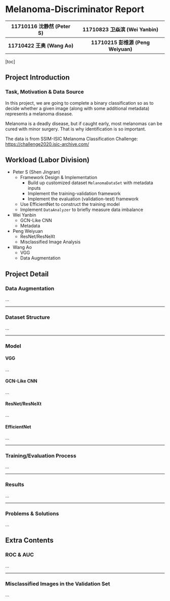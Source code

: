 # Melanoma-Discriminator Report

| **11710116 沈静然 (Peter S)** |  **11710823 卫焱滨 (Wei Yanbin)**  |
| :---------------------------: | :--------------------------------: |
| **11710422   王奥 (Wang Ao)** | **11710215 彭维源 (Peng Weiyuan)** |

[toc]

## Project Introduction

### Task, Motivation & Data Source

In this project, we are going to complete a binary classification so as to decide whether a given image (along with some additional metadata) represents a melanoma disease.

Melanoma is a deadly disease, but if caught early, most melanomas can be cured with minor surgery. That is why identification is so important.

The data is from SSIM-ISIC Melanoma Classification Challenge: https://challenge2020.isic-archive.com/



## Workload (Labor Division)

-   Peter S (Shen Jingran)
    -   Framework Design & Implementation
        -   Build up customized dataset `MelanomaDataSet` with metadata inputs
        -   Implement the training-validation framework
        -   Implement the evaluation (validation-test) framework
    -   Use EfficientNet to construct the training model
    -   Implement `DataAnalyzer` to briefly measure data imbalance
-   Wei Yanbin
    -   GCN-Like CNN
    -   Metadata
-   Peng Weiyuan
    -   ResNet/ResNeXt
    -   Misclassified Image Analysis
-   Wang Ao
    -   VGG
    -   Data Augmentation



## Project Detail

### Data Augmentation

…

---

### Dataset Structure

…

---

### Model

#### VGG

…

#### GCN-Like CNN

…

#### ResNet/ResNeXt

…

#### EfficientNet

…

---

### Training/Evaluation Process

…

---

### Results

…

---

### Problems & Solutions

…



## Extra Contents

### ROC & AUC

…

---

### Misclassified Images in the Validation Set

…


